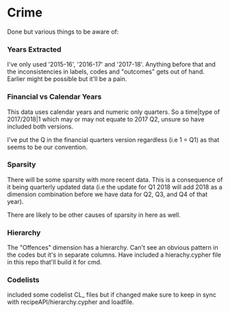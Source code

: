 # Crime

Done but various things to be aware of:

### Years Extracted

I've only used '2015-16', '2016-17' and '2017-18'.
Anything before that and the inconsistencies in labels, codes and "outcomes" gets out of hand. Earlier might be possible but it'll be a pain.


### Financial vs Calendar Years
This data uses calendar years and numeric only quarters. So a time|type of 2017/2018|1 which may or may not equate to 2017 Q2, unsure so have included both versions.

I've put the Q in the financial quarters version regardless (i.e 1 = Q1) as that seems to be our convention.


### Sparsity

There will be some sparsity with more recent data. This is a consequence of it being quarterly updated data (i.e the update for Q1 2018 will add 2018 as a dimension combination before we have data for Q2, Q3, and Q4 of that year).

There are  likely to be other causes of sparsity in here as well.


### Hierarchy

The "Offences" dimension has a hierarchy. Can't see an obvious pattern in the codes but it's in separate columns. Have included a hierachy.cypher file in this repo that'll build it for cmd.


### Codelists

included some codelist CL_ files but if changed make sure to keep in sync with recipeAPI/hierarchy.cypher and loadfile.
